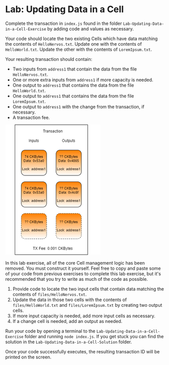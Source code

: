 # Lab: Updating Data in a Cell

Complete the transaction in `index.js` found in the folder `Lab-Updating-Data-in-a-Cell-Exercise` by adding code and values as necessary.

Your code should locate the two existing Cells which have data matching the contents of `HelloNervos.txt`. Update one with the contents of `HelloWorld.txt`. Update the other with the contents of `LoremIpsum.txt`.

Your resulting transaction should contain:

* Two inputs from `address1` that contain the data from the file `HelloNervos.txt`.
* One or more extra inputs from `address1` if more capacity is needed.
* One output to `address1` that contains the data from the file `HelloWorld.txt`.
* One output to `address1` that contains the data from the file `LoremIpsum.txt`.
* One output to `address1` with the change from the transaction, if necessary.
* A transaction fee.

![](../.gitbook/assets/transaction-structure%20%281%29.png)

In this lab exercise, all of the core Cell management logic has been removed. You must construct it yourself. Feel free to copy and paste some of your code from previous exercises to complete this lab exercise, but it's recommended that you try to write as much of the code as possible. 

1. Provide code to locate the two input cells that contain data matching the contents of `files/HelloNervos.txt`.
2. Update the data in those two cells with the contents of `files/HelloWorld.txt` and `files/LoremIpsum.txt` by creating two output cells.
3. If more input capacity is needed, add more input cells as necessary.
4. If a change cell is needed, add an output as needed.

Run your code by opening a terminal to the `Lab-Updating-Data-in-a-Cell-Exercise` folder and running `node index.js`. If you get stuck you can find the solution in the `Lab-Updating-Data-in-a-Cell-Solution` folder.

Once your code successfully executes, the resulting transaction ID will be printed on the screen.

